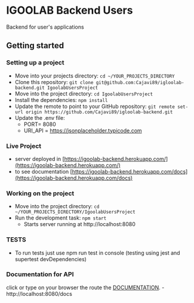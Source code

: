 # IGOOLAB Backend Users

Backend for user's applications

## Getting started

### Setting up a project

- Move into your projects directory: `cd ~/YOUR_PROJECTS_DIRECTORY`
- Clone this repository: `git clone git@github.com:Cajavi89/igloolab-backend.git IgoolabUsersProject`
- Move into the project directory: `cd IgoolabUsersProject`
- Install the dependencies: `npm install`
- Update the remote to point to your GitHub repository: `git remote set-url origin https://github.com/Cajavi89/igloolab-backend.git`
- Update the .env file:
  - PORT= 8080
  - URI_API = https://jsonplaceholder.typicode.com

### Live Project

- server deployed in [https://igoolab-backend.herokuapp.com/](https://igoolab-backend.herokuapp.com/)
- to see documentation [https://igoolab-backend.herokuapp.com/docs](https://igoolab-backend.herokuapp.com/docs)

### Working on the project

- Move into the project directory: `cd ~/YOUR_PROJECTS_DIRECTORY/IgoolabUsersProject`
- Run the development task: `npm start`
  - Starts server running at http://localhost:8080

### TESTS

- To run tests just use npm run test in console (testing using jest and supertest devDependencies)

### Documentation for API

click or type on your browser the route the [DOCUMENTATION](http://localhost:8080/docs). -http://localhost:8080/docs
